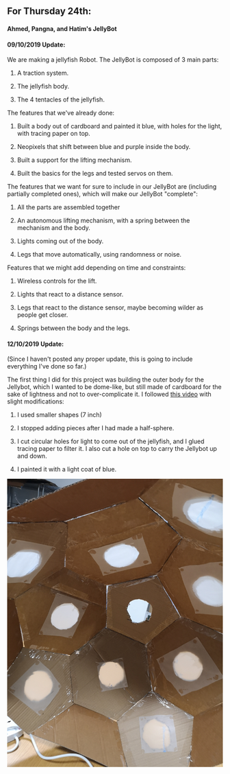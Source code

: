 ## For Thursday 24th:


#### Ahmed, Pangna, and Hatim's JellyBot

#### 09/10/2019 Update:

We are making a jellyfish Robot. The JellyBot is composed of 3 main parts:

  1. A traction system.

  2. The jellyfish body.

  3. The 4 tentacles of the jellyfish.


The features that we've already done:

  1. Built a body out of cardboard and painted it blue, with holes for the light, with tracing paper on top.

  2. Neopixels that shift between blue and purple inside the body.

  3. Built a support for the lifting mechanism.

  4. Built the basics for the legs and tested servos on them. 


The features that we want for sure to include in our JellyBot are (including partially completed ones), which will make our JellyBot "complete":

  1. All the parts are assembled together

  2. An autonomous lifting mechanism, with a spring between the mechanism and the body.

  3. Lights coming out of the body.

  4. Legs that move automatically, using randomness or noise.


Features that we might add depending on time and constraints:

  1. Wireless controls for the lift.

  2. Lights that react to a distance sensor.

  3. Legs that react to the distance sensor, maybe becoming wilder as people get closer.

  4. Springs between the body and the legs.
  
 #### 12/10/2019 Update:
 
 (Since I haven't posted any proper update, this is going to include everything I've done so far.)
 
 The first thing I did for this project was building the outer body for the Jellybot, which I wanted to be dome-like, but still made of cardboard for the sake of lightness and not to over-complicate it. I followed [this video](https://youtu.be/W-626HKjzQI) with slight modifications:
 
  1. I used smaller shapes (7 inch)
  
  2. I stopped adding pieces after I had made a half-sphere.
  
  3. I cut circular holes for light to come out of the jellyfish, and I glued tracing paper to filter it. I also cut a hole on top to carry the Jellybot up and down.
  
  4. I painted it with a light coat of blue.
  
  ![image](IMG_20191012_170208.jpg)
